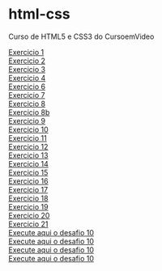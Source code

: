 # html-css
Curso de HTML5  e CSS3 do CursoemVideo



<a href="https://joaodoctype123.github.io/html-css/exercicios/ex001">Exercicio 1</a>
<br>
<a href="https://joaodoctype123.github.io/html-css/exercicios/ex002">Exercicio 2</a>
<br>
<a href="https://joaodoctype123.github.io/html-css/exercicios/ex003">Exercicio 3</a>
<br>
<a href="https://joaodoctype123.github.io/html-css/exercicios/ex004">Exercicio 4</a>
<br>
<a href="https://joaodoctype123.github.io/html-css/exercicios/ex006">Exercicio 6</a>
<br>
<a href="https://joaodoctype123.github.io/html-css/exercicios/ex007">Exercicio 7</a>
<br>
<a href="https://joaodoctype123.github.io/html-css/exercicios/ex008">Exercicio 8</a>
<br>
<a href="https://joaodoctype123.github.io/html-css/exercicios/ex008b">Exercicio 8b</a>
<br>
<a href="https://joaodoctype123.github.io/html-css/exercicios/ex009">Exercicio 9</a>
<br>
<a href="https://joaodoctype123.github.io/html-css/exercicios/ex010">Exercicio 10</a>
<br>
<a href="https://joaodoctype123.github.io/html-css/exercicios/ex011">Exercicio 11</a>
<br>
<a href="https://joaodoctype123.github.io/html-css/exercicios/ex012">Exercicio 12</a>
<br>
<a href="https://joaodoctype123.github.io/html-css/exercicios/ex013">Exercicio 13</a>
<br>
<a href="https://joaodoctype123.github.io/html-css/exercicios/ex014">Exercicio 14</a>
<br>
<a href="https://joaodoctype123.github.io/html-css/exercicios/ex015">Exercicio 15</a>
<br>
<a href="https://joaodoctype123.github.io/html-css/exercicios/ex016">Exercicio 16</a>
<br>
<a href="https://joaodoctype123.github.io/html-css/exercicios/ex017">Exercicio 17</a>
<br>
<a href="https://joaodoctype123.github.io/html-css/exercicios/ex018">Exercicio 18</a>
<br>
<a href="https://joaodoctype123.github.io/html-css/exercicios/ex019">Exercicio 19</a>
<br>
<a href="https://joaodoctype123.github.io/html-css/exercicios/ex020">Exercicio 20</a>
<br>
<a href="https://joaodoctype123.github.io/html-css/exercicios/ex021">Exercicio 21</a>
<br>
<a href="https://joaodoctype123.github.io/html-css/desafios/d10/">Execute aqui o desafio 10</a>
<br>
<a href="https://joaodoctype123.github.io/html-css/desafios/d001/">Execute aqui o desafio 10</a>
<br>
<a href="https://joaodoctype123.github.io/html-css/desafios/d002/">Execute aqui o desafio 10</a>
<br>
<a href="https://joaodoctype123.github.io/html-css/desafios/d003/">Execute aqui o desafio 10</a>
